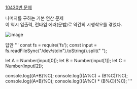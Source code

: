 [10430번 문제](https://www.acmicpc.net/problem/10430)  

나머지를 구하는 기본 연산 문제  
이 역시 입출력, 런타임 에러(문법)로 약간의 시행착오를 겪었다.  

![image](https://user-images.githubusercontent.com/49461207/177987220-d9ae1c4d-aa1a-4f17-91b6-a4d505107b19.png)  


답안
'''
const fs = require('fs');
const input = fs.readFileSync("/dev/stdin").toString().split(" ");

let A = Number(input[0]);
let B = Number(input[1]);
let C = Number(input[2]);

console.log((A+B)%C);
console.log(((A%C) + (B%C))%C);
console.log((A*B)%C);
console.log(((A%C) * (B%C))%C);
'''
